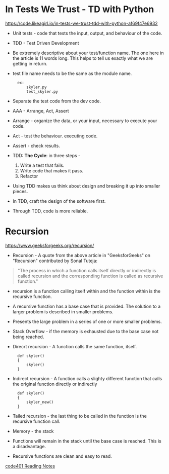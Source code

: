 # In Tests We Trust - TD with Python

https://code.likeagirl.io/in-tests-we-trust-tdd-with-python-af69f47e6932

- Unit tests - code that tests the input, output, and behaviour of the code.

- TDD - Test Driven Development

- Be extremely descriptive about your test/function name. The one here in the article is 11 words long. This helps to tell us exactly what we are getting in return.

- test file name needs to be the same as the module name.

        ex:
            skyler.py
            test_skyler.py

- Separate the test code from the dev code.

- AAA - Arrange, Act, Assert

- Arrange - organize the data, or your input, necessary to execute your code.

- Act - test the behaviour. executing code.

- Assert - check results.

- TDD: **The Cycle**: in three steps - 
    
    1. Write a test that fails.
    2. Write code that makes it pass.
    3. Refactor

- Using TDD makes us think about design and breaking it up into smaller pieces.

- In TDD, craft the design of the software first.
- Through TDD, code is more reliable.


# Recursion 

https://www.geeksforgeeks.org/recursion/

- Recursion - A quote from the above article in "GeeksforGeeks" on "Recursion" contributed by Sonal Tuteja: 

> "The process in which a function calls itself directly or indirectly is called recursion and the corresponding function is called as recursive function."

- recursion is a function calling itself within and the function within is the recursive function.

- A recursive function has a base case that is provided. The solution to a larger problem is described in smaller problems.

- Presents the large problem in a series of one or more smaller problems.

- Stack Overflow - if the memory is exhausted due to the base case not being reached.

- Direcrt recursion - A function calls the same function, itself.

        def skyler() 
        {
            skyler()
        }

- Indirect recursion - A function calls a slighty different function that calls the original function directly or indirectly

        def skyler()
        {
            skyler_new()
        }

- Tailed recursion - the last thing to be called in the function is the recursive function call.

- Memory - the stack

- Functions will remain in the stack until the base case is reached. This is a disadvantage.

- Recursive functions are clean and easy to read.

[code401 Reading Notes](/401Python/code401Table.md)